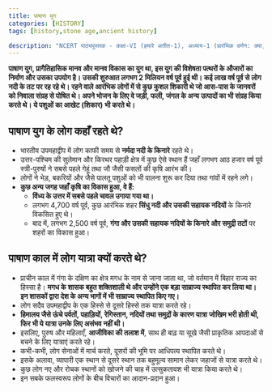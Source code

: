 ```yaml
---
title: पाषाण युग 
categories: [HISTORY]
tags: [history,stone age,ancient history]

description: "NCERT पाठ्यपुस्तक - कक्षा-VI (हमारे अतीत-1), अध्याय-1 (प्रारंभिक वर्णन: क्या, कब, कहाँ और कैसे?), अध्याय-2 (भोजन संग्रह से उत्पादक तक)"
---
```


**पाषाण युग, प्रागैतिहासिक मानव और मानव विकास का युग था, इस युग की विशेषता पत्थरों के औजारों का निर्माण और उसका उपयोग है। उसकी शुरुआत लगभग 2 मिलियन वर्ष पूर्व हुई थी। कई लाख वर्ष पूर्व से लोग नदी के तट पर रह रहे थे। रहने वाले आरंभिक लोगों में से कुछ कुशल शिकारी थे जो आस-पास के जानवरों को निवाला संग्रह से पोषित थे। अपने भोजन के लिए वे जड़ी, फली, जंगल के अन्य उत्पादों का भी संग्रह किया करते थे। ये पशुओं का आखेट (शिकार) भी करते थे।**  

## **पाषाण युग के लोग कहाँ रहते थे?**

 - भारतीय उपमहाद्वीप में लोग काफी समय से **नर्मदा नदी के किनारे** रहते थे।  
 - उत्तर-पश्चिम की सुलेमान और किरथर पहाड़ी क्षेत्र में कुछ ऐसे स्थान हैं जहाँ लगभग आठ हजार वर्ष पूर्व स्त्री-पुरुषों ने सबसे पहले गेहूं तथा जौ जैसी फसलों की कृषि आरंभ की।  
 - लोगों ने भेड़, बकरियों और जैसे पालतू पशुओं को भी पालना शुरू कर दिया तथा गांवों में रहने लगे।
 - **कुछ अन्य जगह जहाँ कृषि का विकास हुआ, वे हैं:**
    - **विंध्य के उत्तर में सबसे पहले चावल उगाया गया था।**
    - लगभग 4,700 वर्ष पूर्व, कुछ आरंभिक शहर **सिंधु नदी और उसकी सहायक नदियों** के किनारे विकसित हुए थे।
    - बाद में, लगभग 2,500 वर्ष पूर्व, **गंगा और उसकी सहायक नदियों के किनारे और समुद्री तटों** पर शहरों का विकास हुआ।


## **पाषाण काल में लोग यात्रा क्यों करते थे?**

 -  प्राचीन काल में गंगा के दक्षिण का क्षेत्र मगध के नाम से जाना जाता था, जो वर्तमान में बिहार राज्य का हिस्सा है। **मगध के शासक बहुत शक्तिशाली थे और उन्होंने एक बड़ा साम्राज्य स्थापित कर लिया था। इन शासकों द्वारा देश के अन्य भागों में भी साम्राज्य स्थापित किए गए।**
 -  लोग सदैव उपमहाद्वीप के एक हिस्से से दूसरे हिस्से तक यात्रा करते रहे।
 -  **हिमालय जैसे ऊंचे पर्वतों, पहाड़ियों, रेगिस्तान, नदियों तथा समुद्रों के कारण यात्रा जोखिम भरी होती थी, फिर भी ये यात्रा उनके लिए असंभव नहीं थी।**
 -  इसलिए, पुरुष और महिलाएँ, **आजीविका की तलाश में**, साथ ही बाढ़ या सूखे जैसी प्राकृतिक आपदाओं से बचने के लिए यात्राएं करते रहे।
 -  कभी-कभी, लोग सेनाओं में मार्च करते, दूसरों की भूमि पर आधिपत्य स्थापित करते थे।
 -  इसके अलावा, व्यापारी एक स्थान से दूसरे स्थान तक बहुमूल्य सामान लेकर जहाजों से यात्रा करते थे।
 -  कुछ लोग नए और रोचक स्थानों को खोजने की चाह में उत्सुकतावश भी यात्रा किया करते थे।
 -  इन सबके फलस्वरूप लोगों के बीच विचारों का आदान-प्रदान हुआ।

